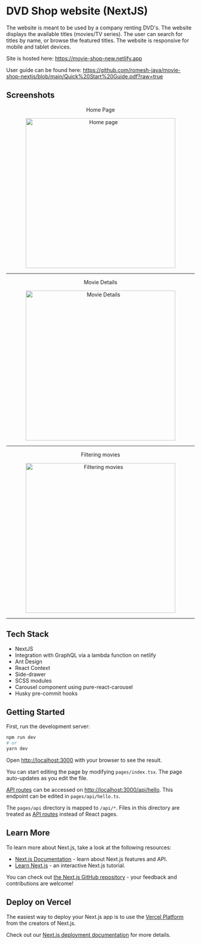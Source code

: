 # DVD Shop website (NextJS)

The website is meant to be used by a company renting DVD's. The website displays the available titles (movies/TV series). The user can search for titles by name, or browse the featured titles. The website is responsive for mobile and tablet devices.

Site is hosted here:
https://movie-shop-new.netlify.app

User guide can be found here:
https://github.com/romesh-jaya/movie-shop-nextjs/blob/main/Quick%20Start%20Guide.pdf?raw=true

## Screenshots

<p align="center">
Home Page
</p>

<div align="center">
  <img src="https://user-images.githubusercontent.com/56665179/153548095-05880048-26d9-4809-8eef-b90cdf683838.png" height="400" alt="Home page" style="object-fit: contain;" >
</div>

---

<p align="center">
Movie Details
</p>

<div align="center">
  <img src="https://user-images.githubusercontent.com/56665179/153548107-45d41ed9-6e0b-4dc9-84a0-e7dd5d228713.png" height="400" alt="Movie Details" style="object-fit: contain;" >
</div>

---

<p align="center">
Filtering movies
</p>

<div align="center">
  <img src="https://user-images.githubusercontent.com/56665179/153547906-25fb9cff-39da-48d0-b771-a11da023faed.png" height="400" alt="Filtering movies" style="object-fit: contain;" >
</div>

---

## Tech Stack

- NextJS
- Integration with GraphQL via a lambda function on netlify
- Ant Design
- React Context
- Side-drawer
- SCSS modules
- Carousel component using pure-react-carousel
- Husky pre-commit hooks

## Getting Started

First, run the development server:

```bash
npm run dev
# or
yarn dev
```

Open [http://localhost:3000](http://localhost:3000) with your browser to see the result.

You can start editing the page by modifying `pages/index.tsx`. The page auto-updates as you edit the file.

[API routes](https://nextjs.org/docs/api-routes/introduction) can be accessed on [http://localhost:3000/api/hello](http://localhost:3000/api/hello). This endpoint can be edited in `pages/api/hello.ts`.

The `pages/api` directory is mapped to `/api/*`. Files in this directory are treated as [API routes](https://nextjs.org/docs/api-routes/introduction) instead of React pages.

## Learn More

To learn more about Next.js, take a look at the following resources:

- [Next.js Documentation](https://nextjs.org/docs) - learn about Next.js features and API.
- [Learn Next.js](https://nextjs.org/learn) - an interactive Next.js tutorial.

You can check out [the Next.js GitHub repository](https://github.com/vercel/next.js/) - your feedback and contributions are welcome!

## Deploy on Vercel

The easiest way to deploy your Next.js app is to use the [Vercel Platform](https://vercel.com/new?utm_medium=default-template&filter=next.js&utm_source=create-next-app&utm_campaign=create-next-app-readme) from the creators of Next.js.

Check out our [Next.js deployment documentation](https://nextjs.org/docs/deployment) for more details.

